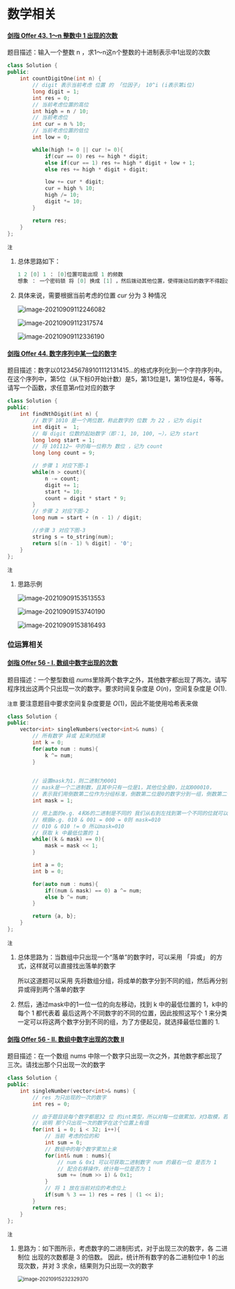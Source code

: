 # 数学相关

#### [剑指 Offer 43. 1～n 整数中 1 出现的次数](https://leetcode-cn.com/problems/1nzheng-shu-zhong-1chu-xian-de-ci-shu-lcof/)

题目描述：输入一个整数 n ，求1～n这n个整数的十进制表示中1出现的次数

```C++
class Solution {
public:
    int countDigitOne(int n) {
        // digit 表示当前考虑 位置 的 「位因子」 10^i (i表示第i位)
        long digit = 1;
        int res = 0;
        // 当前考虑位置的高位
        int high = n / 10;
        // 当前考虑位
        int cur = n % 10;
        // 当前考虑位置的低位
        int low = 0;

        while(high != 0 || cur != 0){
            if(cur == 0) res += high * digit;
            else if(cur == 1) res += high * digit + low + 1;
            else res += high * digit + digit;

            low += cur * digit;
            cur = high % 10;
            high /= 10;
            digit *= 10;
        }

        return res;
    }
};
```

`注`

1. 总体思路如下：

   ```swift
   1 2 [0] 1 ： [0]位置可能出现 1 的频数
   想象 ： 一个密码锁 将 [0] 换成 [1] ，然后拨动其他位置，使得拨动后的数字不得超过 1 2 [0] 1 这样就可以统计出 [0] 处 1 出现的个数 ，以此类推 将 每位 1 出现次数 相加得到 结果
   ```

2. 具体来说，需要根据当前考虑的位置 $cur$ 分为 3 种情况

   ![image-20210909112246082](数学相关.assets/image-20210909112246082.png)

   ![image-20210909112317574](数学相关.assets/image-20210909112317574.png)

   ![image-20210909112336190](数学相关.assets/image-20210909112336190.png)

#### [剑指 Offer 44. 数字序列中某一位的数字](https://leetcode-cn.com/problems/shu-zi-xu-lie-zhong-mou-yi-wei-de-shu-zi-lcof/)

题目描述：数字以$0123456789101112131415…$​​的格式序列化到一个字符序列中。在这个序列中，第$5$位（从下标$0$开始计数）是$5$，第$13$位是$1$，第$19$位是$4$​，等等。请写一个函数，求任意第$n$位对应的数字

```C++
class Solution {
public:
    int findNthDigit(int n) {
        // 数字 1010 是一个两位数，称此数字的 位数 为 22 ，记为 digit
        int digit =  1;
        // 每 digit 位数的起始数字（即：1, 10, 100, ⋯），记为 start
        long long start = 1;
        // 将 101112⋯ 中的每一位称为 数位 ，记为 count
        long long count = 9;

        // 步骤 1 对应下图-1
        while(n > count){
            n -= count;
            digit += 1;
            start *= 10;
            count = digit * start * 9;
        }
        // 步骤 2 对应下图-2
        long num = start + (n - 1) / digit;

        //步骤 3 对应下图-3
        string s = to_string(num);
        return s[(n - 1) % digit] - '0';
    }
};
```

`注`

1. 思路示例

   ![image-20210909153513553](数学相关.assets/image-20210909153513553.png)

   ![image-20210909153740190](数学相关.assets/image-20210909153740190.png)

   ![image-20210909153816493](数学相关.assets/image-20210909153816493.png)

### 位运算相关

#### [剑指 Offer 56 - I. 数组中数字出现的次数](https://leetcode-cn.com/problems/shu-zu-zhong-shu-zi-chu-xian-de-ci-shu-lcof/)

题目描述：一个整型数组 $nums$​ 里除两个数字之外，其他数字都出现了两次。请写程序找出这两个只出现一次的数字。要求时间复杂度是 $O(n)$，空间复杂度是 $O(1)$.

`注意` 要注意题目中要求空间复杂度要是 $O(1)$，因此不能使用哈希表来做

```C++
class Solution {
public:
    vector<int> singleNumbers(vector<int>& nums) {
        // 所有数字 异或 起来的结果
        int k = 0;
        for(auto num : nums){
            k ^= num;
        }

        
        // 设置mask为1，则二进制为0001
        // mask是一个二进制数，且其中只有一位是1，其他位全是0，比如000010，
        // 表示我们用倒数第二位作为分组标准，倒数第二位是0的数字分到一组，倒数第二位是1的分到另一组
        int mask = 1;

        // 用上面的e.g. 4和6的二进制是不同的 我们从右到左找到第一个不同的位就可以分组 4=0100 6=0110
        // 根据e.g. 010 & 001 = 000 = 0则 mask=010
        // 010 & 010 != 0 所以mask=010
        // 获取 k 中最低位置的 1
        while((k & mask) == 0){
            mask = mask << 1;
        }

        int a = 0;
        int b = 0;

        for(auto num : nums){
            if((num & mask) == 0) a ^= num;
            else b ^= num;
        }

        return {a, b};
    }
};
```

`注`

1. 总体思路为：当数组中只出现一个“落单”的数字时，可以采用 「异或」 的方式，这样就可以直接找出落单的数字

   所以这道题可以采用 先将数组分组，将成单的数字分到不同的组，然后再分别异或得到两个落单的数字

2. 然后，通过mask中的1一位一位的向左移动，找到 k 中的最低位置的 1，k中的每个 1 都代表着 最后这两个不同数字的不同的位置，因此按照这写个 1 来分类一定可以将这两个数字分到不同的组，为了方便起见，就选择最低位置的 1.

#### [剑指 Offer 56 - II. 数组中数字出现的次数 II](https://leetcode-cn.com/problems/shu-zu-zhong-shu-zi-chu-xian-de-ci-shu-ii-lcof/)

题目描述：在一个数组 nums 中除一个数字只出现一次之外，其他数字都出现了三次。请找出那个只出现一次的数字

```C++
class Solution {
public:
    int singleNumber(vector<int>& nums) {
        // res 为只出现的一次的数字
        int res = 0;

        // 由于题目说每个数字都是32 位 的int类型，所以对每一位做累加，对3取模，若不为 0，
        // 说明 那个只出现一次的数字在这个位置上有值
        for(int i = 0; i < 32; i++){
            // 当前 考虑的位的和
            int sum = 0;
            // 数组中的每个数字累加上来
            for(int& num : nums){
                // num & 0x1 可以可获取二进制数字 num 的最右一位 是否为 1
                // 配合右移操作，统计每一位是否为 1 
                sum += (num >> i) & 0x1;
            }
            // 将 1 放在当前对应的考虑位上
            if(sum % 3 == 1) res = res | (1 << i);
        }
        return res;
    }
};
```

`注`

1. 思路为：如下图所示，考虑数字的二进制形式，对于出现三次的数字，各 二进制位 出现的次数都是 3 的倍数。
   因此，统计所有数字的各二进制位中 1 的出现次数，并对 3 求余，结果则为只出现一次的数字

   <img src="数学相关.assets/image-20210915232329370.png" alt="image-20210915232329370" style="zoom:80%;" />
